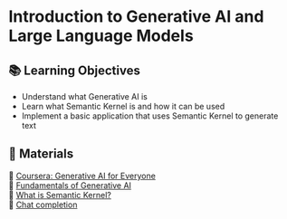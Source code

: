 # Introduction to Generative AI and Large Language Models

## 📚 Learning Objectives
 - Understand what Generative AI is
 - Learn what Semantic Kernel is and how it can be used
 - Implement a basic application that uses Semantic Kernel to generate text

## 📌 Materials
🔗 [Coursera: Generative AI for Everyone](https://www.coursera.org/learn/generative-ai-for-everyone)  
🔗 [Fundamentals of Generative AI](https://learn.microsoft.com/en-us/training/modules/fundamentals-generative-ai/)  
🔗 [What is Semantic Kernel?](https://learn.microsoft.com/en-us/semantic-kernel/overview/)  
🔗 [Chat completion](https://learn.microsoft.com/en-us/semantic-kernel/overview/)